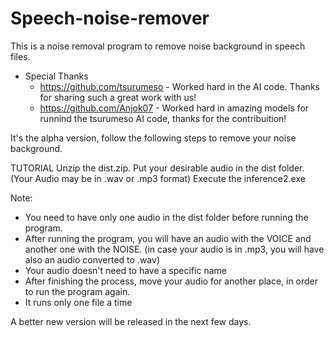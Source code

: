 # Speech-noise-remover

This is a noise removal program to remove noise background in speech files. 

- Special Thanks
  - https://github.com/tsurumeso - Worked hard in the AI code. Thanks for sharing such a great work with us!
  - https://github.com/Anjok07 - Worked hard in amazing models for runnind the tsurumeso AI code, thanks for the contribuition!


It's the alpha version, follow the following steps to remove your noise background.


TUTORIAL
Unzip the dist.zip.
Put your desirable audio in the dist folder. (Your Audio may be in .wav or .mp3 format)
Execute the inference2.exe


Note:
- You need to have only one audio in the dist folder before running the program.
- After running the program, you will have an audio with the VOICE and another one with the NOISE. (in case your audio is in .mp3, you will have also an audio converted to .wav)
- Your audio doesn't need to have a specific name
- After finishing the process, move your audio for another place, in order to run the program again.
- It runs only one file a time



A better new version will be released in the next few days.
